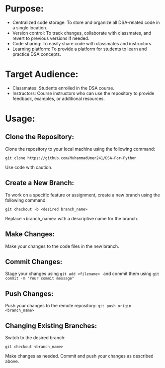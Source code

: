 # Purpose:

- Centralized code storage: To store and organize all DSA-related code in a single location.
- Version control: To track changes, collaborate with classmates, and revert to previous versions if needed.
- Code sharing: To easily share code with classmates and instructors.
- Learning platform: To provide a platform for students to learn and practice DSA concepts.
# Target Audience:

- Classmates: Students enrolled in the DSA course.
- Instructors: Course instructors who can use the repository to provide feedback, examples, or additional resources.

# Usage:

## Clone the Repository:
Clone the repository to your local machine using the following command:
```
git clone https://github.com/MuhammadUmer241/DSA-For-Python 
```
Use code with caution.

## Create a New Branch:
To work on a specific feature or assignment, create a new branch using the following command:
```
git checkout -b <desired branch_name>
```
Replace <branch_name> with a descriptive name for the branch.   

## Make Changes:
Make your changes to the code files in the new branch.
## Commit Changes:
Stage your changes using 
```git add <filename> ``` 
and commit them using 
```git commit -m "Your commit message"```

## Push Changes:
Push your changes to the remote repository: 
```git push origin <branch_name>```

## Changing Existing Branches:
Switch to the desired branch:
```
git checkout <branch_name>
```

Make changes as needed.
Commit and push your changes as described above.
